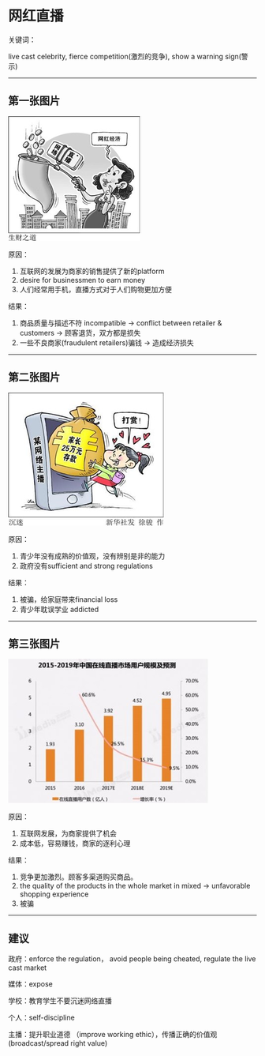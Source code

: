 # 网红直播

关键词：

live cast celebrity,  fierce competition(激烈的竞争), show a warning sign(警示)

------

## 第一张图片

![](livecast_celebrity1.jpg)

原因：

1. 互联网的发展为商家的销售提供了新的platform
2. desire for businessmen to earn money
3. 人们经常用手机，直播方式对于人们购物更加方便

结果：

1. 商品质量与描述不符 incompatible -> conflict between retailer & customers -> 顾客退货，双方都是损失
2. 一些不良商家(fraudulent retailers)骗钱 -> 造成经济损失

------

## 第二张图片

![](livecast_celebrity2.jpg)



原因：

1. 青少年没有成熟的价值观，没有辨别是非的能力
2. 政府没有sufficient and strong regulations 

结果：

1. 被骗，给家庭带来financial loss
2. 青少年耽误学业 addicted

------

## 第三张图片

![](livecast_celebrity3.jpg)

原因：

1. 互联网发展，为商家提供了机会
2. 成本低，容易赚钱，商家的逐利心理

结果：

1. 竞争更加激烈。顾客多渠道购买商品。
2. the quality of the products in the whole market in mixed -> unfavorable shopping experience
3. 被骗

------

## 建议

政府：enforce the regulation， avoid  people being cheated, regulate the live cast market

媒体：expose 

学校：教育学生不要沉迷网络直播

个人：self-discipline

主播：提升职业道德 （improve working ethic），传播正确的价值观(broadcast/spread right value)